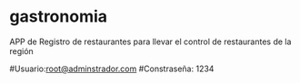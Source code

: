 # gastronomia
APP de Registro de restaurantes para llevar el control de restaurantes de la región

#Usuario:root@adminstrador.com
#Constraseña: 1234
